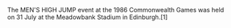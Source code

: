 The MEN'S HIGH JUMP event at the 1986 Commonwealth Games was held on 31 July at the Meadowbank Stadium in Edinburgh.[1]
